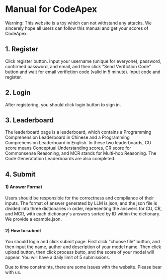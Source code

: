 # Manual for CodeApex

Warning: This website is a toy which can not withstand any attacks. We sincerely hope all users can follow this manual and get your scores of CodeApex.

## 1. Register
Click register button. Input your username (unique for everyone), password, confirmed password, and email, and then click "Send Verifiction Code" button and wait for email verifiction code (valid in 5 minute). Input code and register.


## 2. Login
After registering, you should click login button to sign in.


## 3. Leaderboard
The leaderboard page is a leaderboard, which contains a Programming Comprehension Leaderboard in Chinese and a Programming Comprehension Leaderboard in English. In these two leaderboards, CU score means Conceptual Understanding scores, CR score for Commonsense Reasoning, and MCR stands for Multi-hop Reasoning. The Code Generatation Leaderboards are also completed.


## 4. Submit
#### 1) Answer Format
Users should be responsible for the correctness and compliance of their inputs. The format of answer generated by LLM is json, and the json file is divided into three dictionaries in order, representing the answers for CU, CR, and MCR, with each dictionary's answers sorted by ID within the dictionary. We provide a example.json.
#### 2) How to submit
You should login and click submit page. First click "choose file" button, and then input the name, author and description of your model name. Then click upload button, then click process butto, and the score of your model will appear. You will have a daily limit of 5 submissions.

Due to time constraints, there are some issues with the website. Please bear with us.

